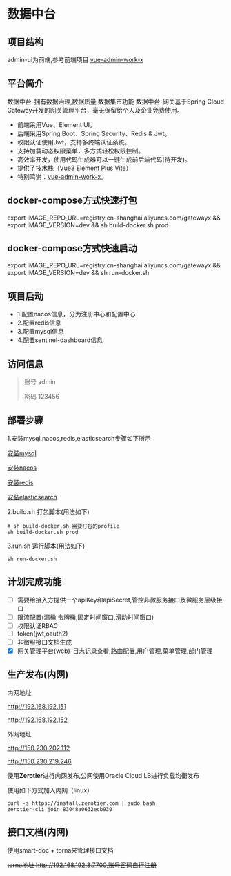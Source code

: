 # 数据中台
## 项目结构
admin-ui为前端,参考前端项目 [vue-admin-work-x](https://gitee.com/qingqingxuan/vue-admin-work-x)

## 平台简介
数据中台-拥有数据治理,数据质量,数据集市功能
数据中台-网关基于Spring Cloud Gateway开发的网关管理平台，毫无保留给个人及企业免费使用。

* 前端采用Vue、Element UI。
* 后端采用Spring Boot、Spring Security、Redis & Jwt。
* 权限认证使用Jwt，支持多终端认证系统。
* 支持加载动态权限菜单，多方式轻松权限控制。
* 高效率开发，使用代码生成器可以一键生成前后端代码(待开发)。
* 提供了技术栈（[Vue3](https://v3.cn.vuejs.org) [Element Plus](https://element-plus.org/zh-CN) [Vite](https://cn.vitejs.dev)）
* 特别鸣谢：[vue-admin-work-x](https://gitee.com/qingqingxuan/vue-admin-work-x)。

## docker-compose方式快速打包
export IMAGE_REPO_URL=registry.cn-shanghai.aliyuncs.com/gatewayx && export IMAGE_VERSION=dev && sh build-docker.sh prod
## docker-compose方式快速启动
export IMAGE_REPO_URL=registry.cn-shanghai.aliyuncs.com/gatewayx && export IMAGE_VERSION=dev && sh run-docker.sh

## 项目启动
* 1.配置nacos信息，分为注册中心和配置中心
* 2.配置redis信息
* 3.配置mysql信息
* 4.配置sentinel-dashboard信息

## 访问信息
>账号 admin 
> 
>密码 123456

## 部署步骤
1.安装mysql,nacos,redis,elasticsearch步骤如下所示

[安装mysql](https://www.yuque.com/yuque_lihaifeng/cloudnative/docker-mysql)

[安装nacos](https://www.yuque.com/yuque_lihaifeng/cloudnative/docker-nacos)

[安装redis](https://www.yuque.com/yuque_lihaifeng/cloudnative/docker-redis)

[安装elasticsearch](https://www.yuque.com/yuque_lihaifeng/cloudnative/docker-elasticsearch7)

2.build.sh 打包脚本(用法如下)
```shell
# sh build-docker.sh 需要打包的profile
sh build-docker.sh prod
```
3.run.sh 运行脚本(用法如下)
```shell
sh run-docker.sh
```

## 计划完成功能
- [ ] 需要给接入方提供一个apiKey和apiSecret,管控非微服务接口及微服务层级接口
- [ ] 限流配置(漏桶,令牌桶,固定时间窗口,滑动时间窗口)
- [ ] 权限认证RBAC
- [ ] token(jwt,oauth2)
- [ ] 非微服接口文档生成
- [x] 网关管理平台(web)-日志记录查看,路由配置,用户管理,菜单管理,部门管理

## 生产发布(内网)
内网地址 

http://192.168.192.151

http://192.168.192.152

外网地址

http://150.230.202.112

http://150.230.219.246

使用**Zerotier**进行内网发布,公网使用Oracle Cloud LB进行负载均衡发布

使用如下方式加入内网（linux）
```shell
curl -s https://install.zerotier.com | sudo bash
zerotier-cli join 83048a0632ecb930
```

## 接口文档(内网)
使用smart-doc + torna来管理接口文档

~~torna地址 http://192.168.192.3:7700,账号密码自行注册~~